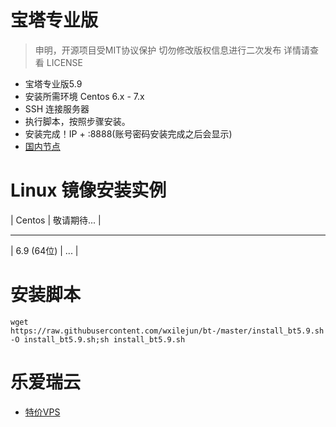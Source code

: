 # 宝塔专业版
> 申明，开源项目受MIT协议保护
> 切勿修改版权信息进行二次发布
> 详情请查看 LICENSE
* 宝塔专业版5.9
* 安装所需环境 Centos 6.x - 7.x
* SSH 连接服务器
* 执行脚本，按照步骤安装。
* 安装完成！IP + :8888(账号密码安装完成之后会显示)
* [国内节点](http://ky.yloli.cn)

# Linux 镜像安装实例
| Centos | 敬请期待... |
- - -
| 6.9 (64位) | ... |

# 安装脚本
```shell
wget https://raw.githubusercontent.com/wxilejun/bt-/master/install_bt5.9.sh -O install_bt5.9.sh;sh install_bt5.9.sh
```

# 乐爱瑞云
* [特价VPS](http://yloli.cn)